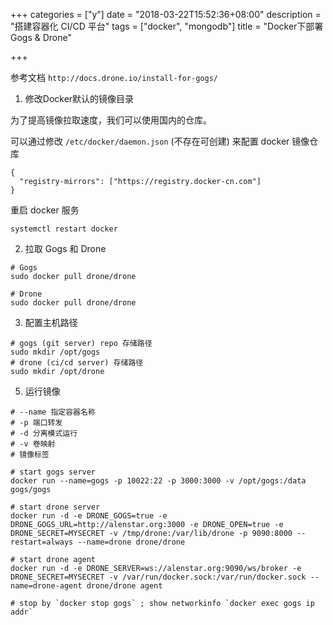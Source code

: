 +++
categories = ["y"]
date = "2018-03-22T15:52:36+08:00"
description = "搭建容器化 CI/CD 平台"
tags = ["docker", "mongodb"]
title = "Docker下部署 Gogs & Drone"

+++

参考文档 `http://docs.drone.io/install-for-gogs/`


1. 修改Docker默认的镜像目录

为了提高镜像拉取速度，我们可以使用国内的仓库。

可以通过修改 `/etc/docker/daemon.json` (不存在可创建) 来配置 docker 镜像仓库

```
{
  "registry-mirrors": ["https://registry.docker-cn.com"]
}
```

重启 docker 服务

```
systemctl restart docker
```

2. 拉取 Gogs 和 Drone

```
# Gogs
sudo docker pull drone/drone

# Drone
sudo docker pull drone/drone
```

3. 配置主机路径

```
# gogs (git server) repo 存储路径
sudo mkdir /opt/gogs
# drone (ci/cd server) 存储路径
sudo mkdir /opt/drone
```

5. 运行镜像

```
# --name 指定容器名称
# -p 端口转发
# -d 分离模式运行
# -v 卷映射
# 镜像标签

# start gogs server
docker run --name=gogs -p 10022:22 -p 3000:3000 -v /opt/gogs:/data gogs/gogs

# start drone server
docker run -d -e DRONE_GOGS=true -e DRONE_GOGS_URL=http://alenstar.org:3000 -e DRONE_OPEN=true -e DRONE_SECRET=MYSECRET -v /tmp/drone:/var/lib/drone -p 9090:8000 --restart=always --name=drone drone/drone

# start drone agent
docker run -d -e DRONE_SERVER=ws://alenstar.org:9090/ws/broker -e DRONE_SECRET=MYSECRET -v /var/run/docker.sock:/var/run/docker.sock --name=drone-agent drone/drone agent

# stop by `docker stop gogs` ; show networkinfo `docker exec gogs ip addr`
```

